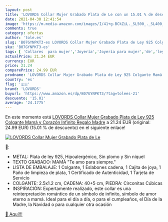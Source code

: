 ```yaml
---
layout: post
title: 'LOVORDS Collar Mujer Grabado Plata de Le con un 15.01 % de descuento'
date: 2021-04-30 12:41:54
image: 'https://m.media-amazon.com/images/I/41+g-BCkZiL._SL500_._SL400_.jpg'
comments: true
category: ofertas
author: 'tole.es'
slug: 'B07GYNPKT3-es LOVORDS Collar Mujer Grabado Plata de Ley 925 Colgante...'
sku: 'B07GYNPKT3-es'
tags: [ 'Collares  para mujer','Joyería','Joyería para mujer','de','ley','lovords','plata', ]
actualPrice: 21.24 EUR
currency: EUR
price: 21.24
comparePrice: 24.99 EUR
prodname: 'LOVORDS Collar Mujer Grabado Plata de Ley 925 Colgante Mamá y Corazón Infinito Regalo Madre'
country: 'es'
flag: '🇪🇸'
brand: 'LOVORDS'
buyurl: 'https://www.amazon.es/dp/B07GYNPKT3/?tag=tolees-21'
descuento: '15.01'
average: '24.1775'
---
```


En este momento está [LOVORDS Collar Mujer Grabado Plata de Ley 925 Colgante Mamá y Corazón Infinito Regalo Madre](https://www.amazon.es/dp/B07GYNPKT3/?tag=tolees-21) a 21.24 EUR (original: 24.99 EUR) (15.01 %  de descuento) en el siguiente enlace!

[![LOVORDS Collar Mujer Grabado Plata de Le](https://m.media-amazon.com/images/I/41+g-BCkZiL._SL500_._SL400_.jpg)](https://www.amazon.es/dp/B07GYNPKT3/?tag=tolees-21)

🔎:

- METAL: Plata de ley 925, Hipoalergénico, Sin plomo y Sin níquel
- TEXTO GRABADO: MAMÁ "Te amo para siempre."
- LISTA DE EMBALAJE: 1 Colgante, 1 Eslabones cadena, 1 Cajita de joya, 1 Paño de limpieza de plata, 1 Certificado de Autenticidad, 1 Tarjeta de Servicio
- COLGANTE: 2.5x1.2 cm, CADENA: 40+5 cm, PIEDRA: Circonitas Cúbicas
- INSPIRACIÓN: Expertamente realizado, este collar es una reinterpretación romántico de un símbolo de infinito, símbolo de amor eterno a mamá. Ideal para el día a día, o para el cumpleaños, el Día de la Madre, la Navidad o para cualquier otra ocasión

[🛒 Aquí!!!](https://www.amazon.es/dp/B07GYNPKT3/?tag=tolees-21)
